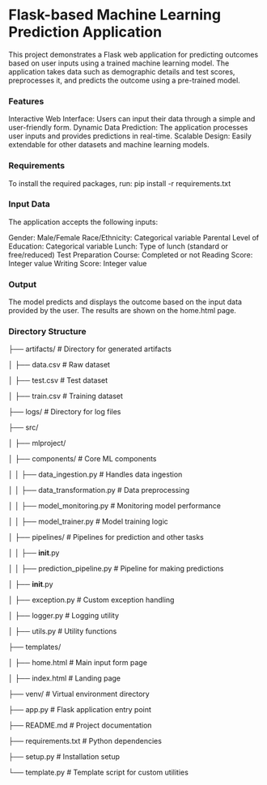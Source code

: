 # Flask-based Machine Learning Prediction Application
This project demonstrates a Flask web application for predicting outcomes based on user inputs using a trained machine learning model. The application takes data such as demographic details and test scores, preprocesses it, and predicts the outcome using a pre-trained model.




### Features
Interactive Web Interface: Users can input their data through a simple and user-friendly form.
Dynamic Data Prediction: The application processes user inputs and provides predictions in real-time.
Scalable Design: Easily extendable for other datasets and machine learning models.


### Requirements
To install the required packages, run:
pip install -r requirements.txt


### Input Data
The application accepts the following inputs:

Gender: Male/Female
Race/Ethnicity: Categorical variable
Parental Level of Education: Categorical variable
Lunch: Type of lunch (standard or free/reduced)
Test Preparation Course: Completed or not
Reading Score: Integer value
Writing Score: Integer value


### Output
The model predicts and displays the outcome based on the input data provided by the user. The results are shown on the home.html page.

### Directory Structure
├── artifacts/                    # Directory for generated artifacts

│   ├── data.csv                  # Raw dataset

│   ├── test.csv                  # Test dataset

│   ├── train.csv                 # Training dataset

├── logs/                         # Directory for log files

├── src/

│   ├── mlproject/

│       ├── components/           # Core ML components

│       │   ├── data_ingestion.py # Handles data ingestion

│       │   ├── data_transformation.py # Data preprocessing

│       │   ├── model_monitoring.py # Monitoring model performance

│       │   ├── model_trainer.py  # Model training logic

│       ├── pipelines/            # Pipelines for prediction and other tasks

│       │   ├── __init__.py

│       │   ├── prediction_pipeline.py # Pipeline for making predictions

│       ├── __init__.py

│       ├── exception.py          # Custom exception handling

│       ├── logger.py             # Logging utility

│       ├── utils.py              # Utility functions

├── templates/

│   ├── home.html                 # Main input form page

│   ├── index.html                # Landing page

├── venv/                         # Virtual environment directory

├── app.py                        # Flask application entry point

├── README.md                     # Project documentation

├── requirements.txt              # Python dependencies

├── setup.py                      # Installation setup

└── template.py                   # Template script for custom utilities

